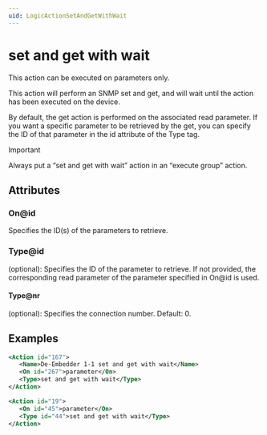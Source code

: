 ```yaml
---
uid: LogicActionSetAndGetWithWait
---
```


# set and get with wait

This action can be executed on parameters only.

This action will perform an SNMP set and get, and will wait until the action has been executed on the device.

By default, the get action is performed on the associated read parameter. If you want a specific parameter to be retrieved by the get, you can specify the ID of that parameter in the id attribute of the Type tag.

> [!IMPORTANT]
> Always put a “set and get with wait” action in an “execute group” action.

## Attributes

### On@id

Specifies the ID(s) of the parameters to retrieve.

### Type@id

(optional): Specifies the ID of the parameter to retrieve. If not provided, the corresponding read parameter of the parameter specified in On@id is used.

#### Type@nr

(optional): Specifies the connection number. Default: 0.

## Examples

```xml
<Action id="167">
   <Name>De-Embedder 1-1 set and get with wait</Name>
   <On id="267">parameter</On>
   <Type>set and get with wait</Type>
</Action>
```

```xml
<Action id="19">
   <On id="45">parameter</On>
   <Type id="44">set and get with wait</Type>
</Action>
```
